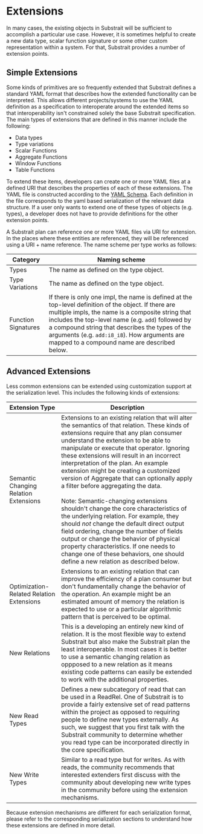 # Extensions

In many cases, the existing objects in Substrait will be sufficient to accomplish a particular use case. However, it is sometimes helpful to create a new data type, scalar function signature or some other custom representation within a system. For that, Substrait provides a number of extension points. 

## Simple Extensions

Some kinds of primitives are so frequently extended that Substrait defines a standard YAML format that describes how the extended functionality can be interpreted. This allows different projects/systems to use the YAML definition as a specification to interoperate around the extended items so that interoperability isn't constrained solely the base Substrait specification. The main types of extensions that are defined in this manner include the following:

* Data types
* Type variations
* Scalar Functions
* Aggregate Functions
* Window Functions
* Table Functions

To extend these items, developers can create one or more YAML files at a defined URI that describes the properties of each of these extensions. The YAML file is constructed according to the [YAML Schema](https://github.com/substrait-io/substrait/blob/main/text/simple_extensions_schema.yaml). Each definition in the file corresponds to the yaml based serialization of the relevant data structure. If a user only wants to extend one of these types of objects (e.g. types), a developer does not have to provide definitions for the other extension points.

A Substrait plan can reference one or more YAML files via URI for extension. In the places where these entities are referenced, they will be referenced using a URI + name reference. The name scheme per type works as follows:

| Category            | Naming scheme                                                |
| ------------------- | ------------------------------------------------------------ |
| Types               | The name as defined on the type object.                      |
| Type Variations     | The name as defined on the type object.                      |
| Function Signatures | If there is only one impl, the name is defined at the top-level definition of the object. If there are multiple impls, the name is a composite string that includes the top-level name (e.g. `add`) followed by a compound string that describes the types of the arguments (e.g. `add:i8_i8`). How arguments are mapped to a compound name are described below. |

## Advanced Extensions

Less common extensions can be extended using customization support at the serialization level. This includes the following kinds of extensions:

| Extension Type                           | Description                                                  |
| ---------------------------------------- | ------------------------------------------------------------ |
| Semantic Changing Relation Extensions    | Extensions to an existing relation that will alter the semantics of that relation. These kinds of extensions require that any plan consumer understand the extension to be able to manipulate or execute that operator. Ignoring these extensions will result in an incorrect interpretation of the plan. An example extension might be creating a customized version of Aggregate that can optionally apply a filter before aggregating the data. <br /><br />Note: Semantic-changing extensions shouldn't change the core characteristics of the underlying relation. For example, they should *not* change the default direct output field ordering, change the number of fields output or change the behavior of physical property characteristics. If one needs to change one of these behaviors, one should define a new relation as described below. |
| Optimization-Related Relation Extensions | Extensions to an existing relation that can improve the efficiency of a plan consumer but don't fundamentally change the behavior of the operation. An example might be an estimated amount of memory the relation is expected to use or a particular algorithmic pattern that is perceived to be optimal. |
| New Relations                            | This is a developing an entirely new kind of relation. It is the most flexible way to extend Substrait but also make the Substrait plan the least interoperable. In most cases it is better to use a semantic changing relation as oppposed to a new relation as it means existing code patterns can easily be extended to work with the additional properties. |
| New Read Types                           | Defines a new subcategory of read that can be used in a ReadRel. One of Substrait is to provide a fairly extensive set of read patterns within the project as opposed to requiring people to define new types externally. As such, we suggest that you first talk with the Substrait community to determine whether you read type can be incorporated directly in the core specification. |
| New Write Types                          | Similar to a read type but for writes. As with reads, the community recommends that interested extenders first discuss with the community about developing new write types in the community before using the extension mechanisms. |

Because extension mechanisms are different for each serialization format, please refer to the corresponding serialization sections to understand how these extensions are defined in more detail.
